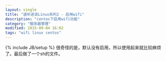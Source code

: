 ```yaml
---
layout: single
title: "道听途说Linux系列2 - 启用wifi"
description: "centos下启用wifi功能"
category: "服务器管理"
modified: 2015-09-04 16:02
tags: "wifi linux centos"
---
```

{% include JB/setup %}
很奇怪的是，默认没有启用，所以使用起来就比较麻烦了。最后做了一个sh的文件。